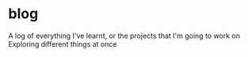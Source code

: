# blog
A log of everything I've learnt, or the projects that I'm going to work on
Exploring different things at once

